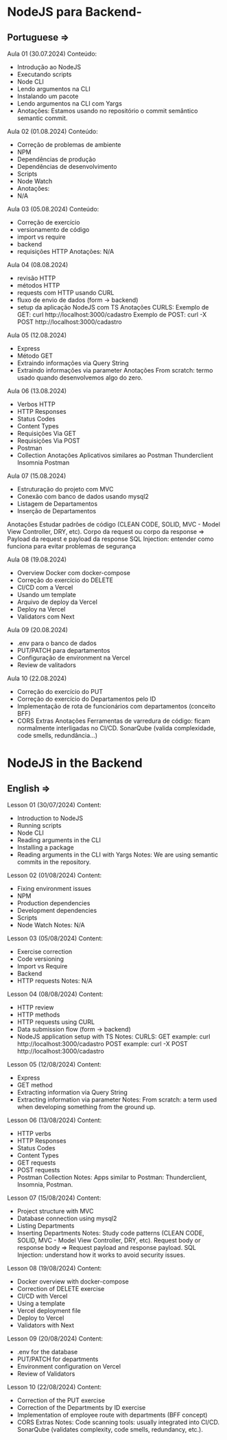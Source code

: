 # NodeJS para Backend-

## Portuguese =>

Aula 01 (30.07.2024)
Conteúdo:
 - Introdução ao NodeJS
 - Executando scripts
 - Node CLI
 - Lendo argumentos na CLI
 - Instalando um pacote
 - Lendo argumentos na CLI com Yargs
 - Anotações:
Estamos usando no repositório o commit semântico semantic commit.

Aula 02 (01.08.2024)
Conteúdo:
 - Correção de problemas de ambiente
 - NPM
 - Dependências de produção
 - Dependências de desenvolvimento
 - Scripts
 - Node Watch
- Anotações:
-  N/A

Aula 03 (05.08.2024)
Conteúdo:
 - Correção de exercício
 - versionamento de código
 - import vs require
 - backend
 - requisições HTTP
Anotações:
N/A

Aula 04 (08.08.2024)
 - revisão HTTP
 - métodos HTTP
 - requests com HTTP usando CURL
 - fluxo de envio de dados (form -> backend)
 - setup da aplicação NodeJS com TS
Anotações
CURLS: Exemplo de GET:
curl http://localhost:3000/cadastro
Exemplo de POST:
curl -X POST http://localhost:3000/cadastro

Aula 05 (12.08.2024)
 - Express
 - Método GET
 - Extraindo informações via Query String
 - Extraindo informações via parameter
Anotações
From scratch: termo usado quando desenvolvemos algo do zero.

Aula 06 (13.08.2024)
 - Verbos HTTP
 - HTTP Responses
 - Status Codes
 - Content Types
 - Requisições Via GET
 - Requisições Via POST
 - Postman
 - Collection
Anotações
Aplicativos similares ao Postman
Thunderclient
Insomnia
Postman

Aula 07 (15.08.2024)
 - Estruturação do projeto com MVC
 - Conexão com banco de dados usando mysql2
 - Listagem de Departamentos
 - Inserção de Departamentos


Anotações
Estudar padrões de código (CLEAN CODE, SOLID, MVC - Model View Controller, DRY, etc).
Corpo da request ou corpo da response => Payload da request e payload da response
SQL Injection: entender como funciona para evitar problemas de segurança

Aula 08 (19.08.2024)
 - Overview Docker com docker-compose
 - Correção do exercício do DELETE
 - CI/CD com a Vercel
 - Usando um template
 - Arquivo de deploy da Vercel
 - Deploy na Vercel
 - Validators com Next
 
Aula 09 (20.08.2024)
 - .env para o banco de dados
 - PUT/PATCH para departamentos
 - Configuração de environment na Vercel
 - Review de valitadors
 
Aula 10 (22.08.2024)
 - Correção do exercício do PUT
 - Correção do exercício do Departamentos pelo ID
 - Implementação de rota de funcionários com departamentos (conceito BFF)
 - CORS
 Extras
Anotações
Ferramentas de varredura de código: ficam normalmente interligadas no CI/CD. SonarQube (valida complexidade, code smells, redundância...)

# NodeJS in the Backend

## English =>

Lesson 01 (30/07/2024)
Content:

- Introduction to NodeJS
- Running scripts
- Node CLI
- Reading arguments in the CLI
- Installing a package
- Reading arguments in the CLI with Yargs
Notes:
We are using semantic commits in the repository.

Lesson 02 (01/08/2024)
Content:

- Fixing environment issues
- NPM
- Production dependencies
- Development dependencies
- Scripts
- Node Watch
Notes:
N/A

Lesson 03 (05/08/2024)
Content:

- Exercise correction
- Code versioning
- Import vs Require
- Backend
- HTTP requests
Notes:
N/A

Lesson 04 (08/08/2024)
Content:

- HTTP review
- HTTP methods
- HTTP requests using CURL
- Data submission flow (form -> backend)
- NodeJS application setup with TS
Notes:
CURLS:
GET example:
curl http://localhost:3000/cadastro
POST example:
curl -X POST http://localhost:3000/cadastro

Lesson 05 (12/08/2024)
Content:

- Express
- GET method
- Extracting information via Query String
- Extracting information via parameter
Notes:
From scratch: a term used when developing something from the ground up.

Lesson 06 (13/08/2024)
Content:

- HTTP verbs
- HTTP Responses
- Status Codes
- Content Types
- GET requests
- POST requests
- Postman
Collection
Notes:
Apps similar to Postman: Thunderclient, Insomnia, Postman.

Lesson 07 (15/08/2024)
Content:

- Project structure with MVC
- Database connection using mysql2
- Listing Departments
- Inserting Departments
Notes:
Study code patterns (CLEAN CODE, SOLID, MVC - Model View Controller, DRY, etc).
Request body or response body => Request payload and response payload.
SQL Injection: understand how it works to avoid security issues.

Lesson 08 (19/08/2024)
Content:

- Docker overview with docker-compose
- Correction of DELETE exercise
- CI/CD with Vercel
- Using a template
- Vercel deployment file
- Deploy to Vercel
- Validators with Next

Lesson 09 (20/08/2024)
Content:

- .env for the database
- PUT/PATCH for departments
- Environment configuration on Vercel
- Review of Validators

Lesson 10 (22/08/2024)
Content:

- Correction of the PUT exercise
- Correction of the Departments by ID exercise
- Implementation of employee route with departments (BFF concept)
- CORS
Extras
Notes:
Code scanning tools: usually integrated into CI/CD. SonarQube (validates complexity, code smells, redundancy, etc.).
